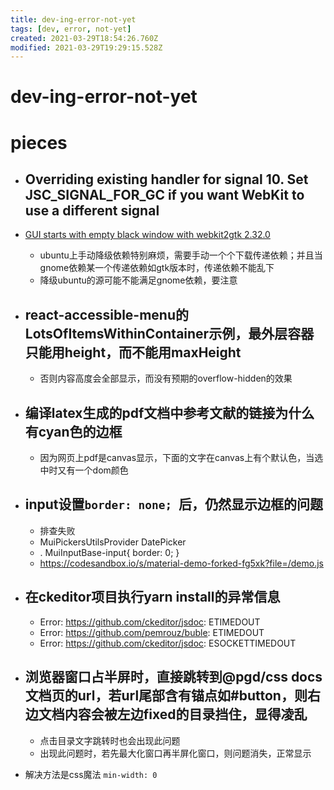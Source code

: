 ```yaml
---
title: dev-ing-error-not-yet
tags: [dev, error, not-yet]
created: 2021-03-29T18:54:26.760Z
modified: 2021-03-29T19:29:15.528Z
---
```


# dev-ing-error-not-yet

# pieces

- ## Overriding existing handler for signal 10. Set JSC_SIGNAL_FOR_GC if you want WebKit to use a different signal
- [GUI starts with empty black window with webkit2gtk 2.32.0](https://github.com/vertcoin-project/one-click-miner-vnext/issues/271)
  - ubuntu上手动降级依赖特别麻烦，需要手动一个个下载传递依赖；并且当gnome依赖某一个传递依赖如gtk版本时，传递依赖不能乱下
  - 降级ubuntu的源可能不能满足gnome依赖，要注意

- ## react-accessible-menu的LotsOfItemsWithinContainer示例，最外层容器只能用height，而不能用maxHeight
  - 否则内容高度会全部显示，而没有预期的overflow-hidden的效果

- ## 编译latex生成的pdf文档中参考文献的链接为什么有cyan色的边框
  - 因为网页上pdf是canvas显示，下面的文字在canvas上有个默认色，当选中时又有一个dom颜色
- ## input设置`border: none; `后，仍然显示边框的问题
  - 排查失败
  - MuiPickersUtilsProvider   DatePicker
  - . MuiInputBase-input{ border: 0; }
  - https://codesandbox.io/s/material-demo-forked-fg5xk?file=/demo.js

- ## 在ckeditor项目执行yarn install的异常信息
  - Error: https://github.com/ckeditor/jsdoc: ETIMEDOUT
  - Error: https://github.com/pemrouz/buble: ETIMEDOUT
  - Error: https://github.com/ckeditor/jsdoc: ESOCKETTIMEDOUT

- ## 浏览器窗口占半屏时，直接跳转到@pgd/css docs文档页的url，若url尾部含有锚点如#button，则右边文档内容会被左边fixed的目录挡住，显得凌乱
  - 点击目录文字跳转时也会出现此问题
  - 出现此问题时，若先最大化窗口再半屏化窗口，则问题消失，正常显示
- 解决方法是css魔法 `min-width: 0`
